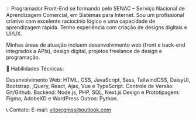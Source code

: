  💡 Programador Front-End se formando pelo SENAC – Serviço Nacional de Aprendizagem Comercial, em Sistemas para Internet. Sou um profissional criativo com excelente raciocínio lógico e uma capacidade de aprendizagem rápida. Tenho experiência com criação de designs digitais e UI/UX.

 Minhas áreas de atuação incluem desenvolvimento web (front e back-end integrados a APIs), design digital, projetos freelance de design e programação.

🌟 Habilidades Técnicas:

Desenvolvimento Web: HTML, CSS, JavaScript, Sass, TailwindCSS, DaisyUI, Bootstrap, jQuery, React, Ajax, Vue e TypeScript.
Controle de Versão: Git/Github.
Backend: Node.js, PHP, SQL, Next.js
Design e Prototipagem: Figma, AdobeXD e WordPress
Outros: Python.

📞 Contato:
E-mail: vitorcgmss@outlook.com
